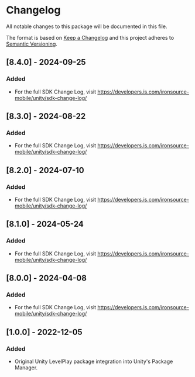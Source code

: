 # Changelog
All notable changes to this package will be documented in this file.

The format is based on [Keep a Changelog](http://keepachangelog.com/en/1.0.0/)
and this project adheres to [Semantic Versioning](http://semver.org/spec/v2.0.0.html).

## [8.4.0] - 2024-09-25

### Added
- For the full SDK Change Log, visit https://developers.is.com/ironsource-mobile/unity/sdk-change-log/

## [8.3.0] - 2024-08-22

### Added
- For the full SDK Change Log, visit https://developers.is.com/ironsource-mobile/unity/sdk-change-log/

## [8.2.0] - 2024-07-10

### Added
- For the full SDK Change Log, visit https://developers.is.com/ironsource-mobile/unity/sdk-change-log/

## [8.1.0] - 2024-05-24

### Added
- For the full SDK Change Log, visit https://developers.is.com/ironsource-mobile/unity/sdk-change-log/

## [8.0.0] - 2024-04-08

### Added
- For the full SDK Change Log, visit https://developers.is.com/ironsource-mobile/unity/sdk-change-log/

## [1.0.0] - 2022-12-05

### Added
- Original Unity LevelPlay package integration into Unity's Package Manager.
